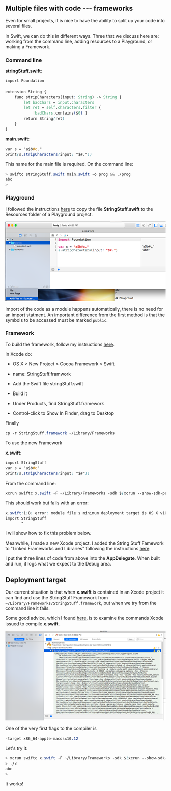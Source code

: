## Multiple files with code --- frameworks

Even for small projects, it is nice to have the ability to split up your code into several files.

In Swift, we can do this in different ways.  Three that we discuss here are:  working from the command line, adding resources to a Playground, or making a Framework.

### Command line

**stringStuff.swift**:

```css
import Foundation

extension String {
    func stripCharacters(input: String) -> String {
        let badChars = input.characters
        let ret = self.characters.filter {
            !badChars.contains($0) }
        return String(ret)
    }
}
```

**main.swift**:

```css
var s = "a$b#c."
print(s.stripCharacters(input: "$#."))
```

This name for the main file is required.  On the command line:

```css
> swiftc stringStuff.swift main.swift -o prog && ./prog
abc
>
```

### Playground

I followed the instructions [here](http://help.apple.com/xcode/mac/8.0/#/devfa5bea3af) to copy the file **StringStuff.swift** to the Resources folder of a Playground project.

![](figs/playground_source.png)

Import of the code as a module happens automatically, there is no need for an import statment.  An important difference from the first method is that the symbols to be accessed must be marked ``public``.

### Framework

To build the framework, follow my instructions [here](http://telliott99.blogspot.com/2015/12/building-and-using-framework-in-swift.html).

In Xcode do:  

* OS X > New Project > Cocoa Framework > Swift

* name:  StringStuff.framwork

* Add the Swift file stringStuff.swift

* Build it

* Under Products, find StringStuff.framework

* Control-click to Show In Finder, drag to Desktop


Finally

```css
cp -r StringStuff.framework ~/Library/Frameworks
```

To use the new Framework

**x.swift**:

```css
import StringStuff
var s = "a$b#c"
print(s.stripCharacters(input: "$#"))
```

From the command line:

```css
xcrun swiftc x.swift -F ~/Library/Frameworks -sdk $(xcrun --show-sdk-path --sdk macosx)
```

This should work but fails with an error:

```css
x.swift:1:8: error: module file's minimum deployment target is OS X v10.12: /Users/telliott_admin/Library/Frameworks/StringStuff.framework/Modules/StringStuff.swiftmodule/x86_64.swiftmodule
import StringStuff
       ^
```

I will show how to fix this problem below.

Meanwhile, I made a new Xcode project.  I added the String Stuff Famework to "Linked Frameworks and Libraries" following the instructions [here](http://telliott99.blogspot.com/2015/12/building-and-using-framework-in-swift.html):

I put the three lines of code from above into the **AppDelegate**.  When built and run, it logs what we expect to the Debug area.

## Deployment target

Our current situation is that when **x.swift** is contained in an Xcode project it can find and use the StringStuff Framework from ``~/Library/Frameworks/StringStuff.framework``, but when we try from the command line it fails.

Some good advice, which I found [here](http://onebigfunction.com/tools/2015/02/03/xcrun-execute-xcode-tasks-from-command-line/), is to examine the commands Xcode issued to compile **x.swift**.  

![](figs/target.png)

One of the very first flags to the compiler is

```css
-target x86_64-apple-macosx10.12
```

Let's try it:

```css
> xcrun swiftc x.swift -F ~/Library/Frameworks -sdk $(xcrun --show-sdk-path --sdk macosx) -target x86_64-apple-macosx10.12
> ./x
abc
>
```

It works!
